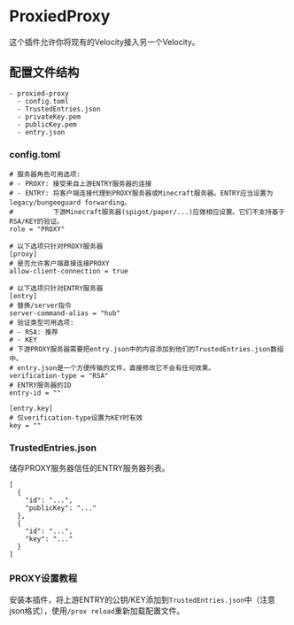 # ProxiedProxy
这个插件允许你将现有的Velocity接入另一个Velocity。

## 配置文件结构
```
- proxied-proxy
  - config.toml
  - TrustedEntries.json
  - privateKey.pem
  - publicKey.pem
  - entry.json
```

### config.toml
```
# 服务器角色可用选项:
# - PROXY: 接受来自上游ENTRY服务器的连接
# - ENTRY: 将客户端连接代理到PROXY服务器或Minecraft服务器。ENTRY应当设置为legacy/bungeeguard forwarding。
#          下游Minecraft服务器(spigot/paper/...)应做相应设置。它们不支持基于RSA/KEY的验证。
role = "PROXY"

# 以下选项只针对PROXY服务器
[proxy]
# 是否允许客户端直接连接PROXY
allow-client-connection = true

# 以下选项只针对ENTRY服务器
[entry]
# 替换/server指令
server-command-alias = "hub"
# 验证类型可用选项:
# - RSA: 推荐
# - KEY
# 下游PROXY服务器需要把entry.json中的内容添加到他们的TrustedEntries.json数组中。
# entry.json是一个方便传输的文件，直接修改它不会有任何效果。
verification-type = "RSA"
# ENTRY服务器的ID
entry-id = ""

[entry.key]
# 仅verification-type设置为KEY时有效
key = ""
```

### TrustedEntries.json
储存PROXY服务器信任的ENTRY服务器列表。
```
[
  {
    "id": "...",
    "publicKey": "..."
  },
  {
    "id": "...",
    "key": "..."
  }
]
```

### PROXY设置教程
安装本插件，将上游ENTRY的公钥/KEY添加到`TrustedEntries.json`中（注意json格式），使用`/prox reload`重新加载配置文件。
